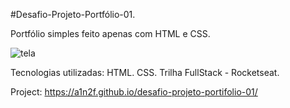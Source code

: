 #Desafio-Projeto-Portfólio-01.

Portfólio simples feito apenas com HTML e CSS.

![tela](https://github.com/user-attachments/assets/d5ad747f-0d7b-4fee-96a7-94086f894088)

Tecnologias utilizadas: HTML. CSS.
Trilha FullStack - Rocketseat.

Project: https://a1n2f.github.io/desafio-projeto-portifolio-01/
